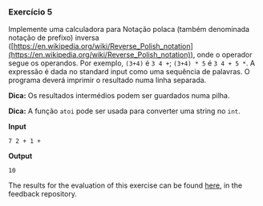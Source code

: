 ### Exercício 5

Implemente uma calculadora para Notação polaca (também denominada notação de prefixo) inversa
([https://en.wikipedia.org/wiki/Reverse_Polish_notation](https://en.wikipedia.org/wiki/Reverse_Polish_notation)),
onde  o operador segue os operandos. Por exemplo, `(3+4)` é `3 4 +`; `(3+4) * 5` é `3 4 + 5 *`.
A expressão é dada no standard input como uma sequência de palavras. O programa deverá imprimir o resultado numa linha separada.


**Dica:** Os resultados intermédios podem ser guardados numa pilha.

**Dica:** A função `atoi` pode ser usada para converter uma string no `int`.


**Input**
```
7 2 + 1 +
```

**Output**
```
10
```
The results for the evaluation of this exercise can be found [here](https://gitlab.rnl.tecnico.ulisboa.pt/iaed24/feedback/labs/ist163484/-/tree/master/lab09/ex05/README.md), in the feedback repository.
